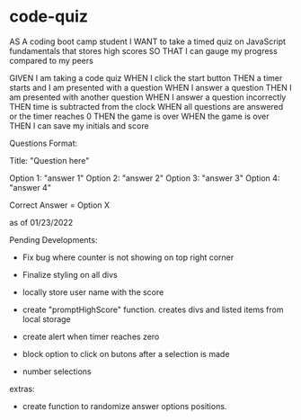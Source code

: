 # code-quiz

AS A coding boot camp student
I WANT to take a timed quiz on JavaScript fundamentals that stores high scores
SO THAT I can gauge my progress compared to my peers

GIVEN I am taking a code quiz
WHEN I click the start button
THEN a timer starts and I am presented with a question
WHEN I answer a question
THEN I am presented with another question
WHEN I answer a question incorrectly
THEN time is subtracted from the clock
WHEN all questions are answered or the timer reaches 0
THEN the game is over
WHEN the game is over
THEN I can save my initials and score


Questions Format:

Title: "Question here"

Option 1: "answer 1"
Option 2: "answer 2"
Option 3: "answer 3"
Option 4: "answer 4"

Correct Answer = Option X

as of 01/23/2022

Pending Developments:

- Fix bug where counter is not showing on top right corner

- Finalize styling on all divs

- locally store user name with the score

- create "promptHighScore" function. creates divs and listed items from local storage

- create alert when timer reaches zero

- block option to click on butons after a selection is made

- number selections

extras:

- create function to randomize answer options positions.
